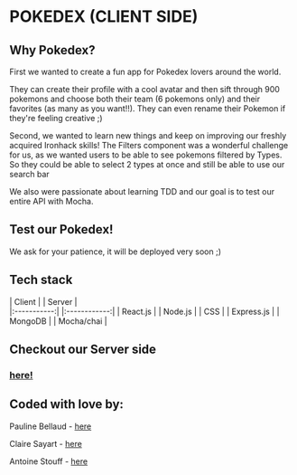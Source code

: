 
# POKEDEX (CLIENT SIDE) 

## Why Pokedex?

First we wanted to create a fun app for Pokedex lovers around the world.

They can create their profile with a cool avatar and then sift through 900 pokemons and choose both their team (6 pokemons only) and their favorites (as many as you want!!).
They can even rename their Pokemon if they're feeling creative ;)

Second, we wanted to learn new things and keep on improving our freshly acquired Ironhack skills!
The Filters component was a wonderful challenge for us, as we wanted users to be able to see pokemons filtered by Types. So they could be able to select 2 types at once and still be able to use our search bar

We also were passionate about learning TDD and our goal is to test our entire API with Mocha.


## Test our Pokedex!

We ask for your patience, it will be deployed very soon ;)

## Tech stack

| Client      |  | Server       |     
|:-----------:|  |:------------:|
| React.js    |  |  Node.js     |
|   CSS       |  |  Express.js  |
                 |  MongoDB     |
                 |  Mocha/chai  |

## Checkout our Server side

### [here!](https://github.com/skiimcdogg/Project-Paris-Server)

## Coded with love by:

Pauline Bellaud - [here](https://github.com/Iron-Popi)

Claire Sayart - [here](https://github.com/clsayart)

Antoine Stouff - [here](https://github.com/skiimcdogg)






